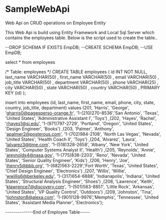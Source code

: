 # SampleWebApi
Web Api on CRUD operations on Employee Entity

This Web Api is build using Entity Framework and Local Sql Server which contains the employees table.
Below is the script used to create the table..

--DROP SCHEMA IF EXISTS EmpDB;
--CREATE SCHEMA EmpDB;
--USE EmpDB;

select * from employees

/* Table: employees */
CREATE TABLE employees (
  id              INT NOT NULL,
  last_name       VARCHAR(50) ,
  first_name      VARCHAR(50) ,
  email           VARCHAR(50) ,
  job_title       VARCHAR(50) ,
  department      VARCHAR(50) ,
  phone           VARCHAR(25) ,
  city            VARCHAR(50) ,
  state           VARCHAR(50) ,
  country         VARCHAR(50) ,
  PRIMARY KEY (id)
);

insert into employees 
(id, last_name, first_name, email, phone, city, state, country, job_title, department) values 
 (201, 'Harris', 'George', 'gharris0@pagesperso-orange.fr', '1-(210)270-8536','San Antonio', 'Texas', 'United States', 'Administrative Assistant I', 'Toys')
,(202, 'Hayes', 'Rachel', 'rhayes1@si.edu', '1-(971)797-2729', 'Portland', 'Oregon', 'United States', 'Design Engineer', 'Books')
,(203, 'Palmer', 'Anthony', 'apalmer2@posterous.com', '1-(702)984-2108', 'North Las Vegas', 'Nevada', 'United States', 'Health Coach II', 'Toys')
,(204, 'Alvarez', 'Laura', 'lalvarez3@time.com', '1-(518)328-2658', 'Albany', 'New York', 'United States', 'Computer Systems Analyst II', 'Health')
,(205, 'Reynolds', 'Annie', 'areynolds4@nasa.gov', '1-(775)838-2203', 'Reno', 'Nevada', 'United States', 'Senior Quality Engineer', 'Kids')
,(206, 'Henry', 'Joe', 'jhenry5@bbb.org', '1-(682)563-2229','Fort Worth', 'Texas', 'United States', 'Chief Design Engineer', 'Electronics')
,(207, 'Willis', 'Willie', 'wwillis6@berkeley.edu', '1-(317)654-6888',  'Indianapolis', 'Indiana', 'United States', 'Structural Analysis Engineer', 'Shoes')
,(208, 'Lawrence', 'Keith', 'klawrence7@discovery.com', '1-(501)583-8851',  'Little Rock', 'Arkansas', 'United States', 'VP Quality Control', 'Outdoors')
,(209, 'Johnston', 'Tina', 'tjohnston8@alexa.com', '1-(901)128-9976','Memphis', 'Tennessee', 'United States', 'Assistant Media Planner', 'Electronics');

--------------End of Employee Table----- 

